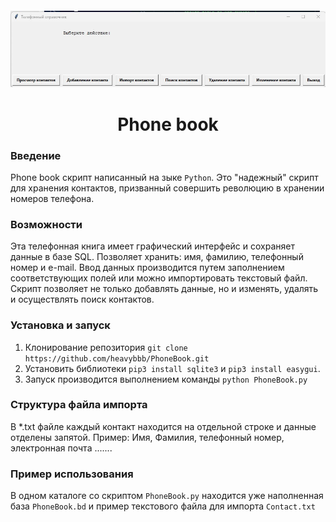 
<h4 align="center">
  <a href="https://github.com/heavybbb/PhoneBook">
    <img src="https://github.com/heavybbb/PhoneBook/blob/PhoneBook/PhoneBook.jpeg">  </a>


<center><h1> Phone book</center>

### Введение
Phone book скрипт написанный на зыке ``` Python ```.
Это "надежный" скрипт для хранения контактов, призванный совершить революцию в хранении номеров телефона.

### Возможности
Эта телефонная книга имеет графический интерфейс и сохраняет данные в базе SQL.
Позволяет хранить: имя, фамилию, телефонный номер и e-mail.
Ввод данных производится путем заполнением соответствующих полей или можно импортировать текстовый файл.
Скрипт позволяет не только добавлять данные, но и изменять, удалять и осуществлять поиск контактов.

### Установка и запуск
1. Клонирование репозитория 
```git clone https://github.com/heavybbb/PhoneBook.git ```
2. Установить библиотеки ```pip3 install sqlite3``` и ```pip3 install easygui```.
3. Запуск производится выполнением команды ```python PhoneBook.py```

### Структура файла импорта
В *.txt файле каждый контакт находится на отдельной строке и данные отделены запятой.
Пример:
    Имя, Фамилия, телефонный номер, электронная почта
    .......
### Пример использования
В одном каталоге со скриптом ```PhoneBook.py``` находится уже наполненная база ```PhoneBook.bd``` и пример текстового файла для импорта ```Contact.txt```
